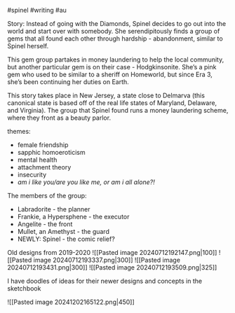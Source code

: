 #spinel #writing #au

Story: Instead of going with the Diamonds, Spinel decides to go out into the world and start over with somebody. She serendipitously finds a group of gems that all found each other through hardship - abandonment, similar to Spinel herself.

This gem group partakes in money laundering to help the local community, but another particular gem is on their case - Hodgkinsonite. She’s a pink gem who used to be similar to a sheriff on Homeworld, but since Era 3, she’s been continuing her duties on Earth.

This story takes place in New Jersey, a state close to Delmarva (this canonical state is based off of the real life states of Maryland, Delaware, and Virginia). The group that Spinel found runs a money laundering scheme, where they front as a beauty parlor.

themes:
- female friendship
- sapphic homoeroticism
- mental health
- attachment theory
- insecurity
- _am i like you/are you like me, or am i all alone?!_

The members of the group:
- Labradorite - the planner
- Frankie, a Hypersphene - the executor
- Angelite - the front
- Mullet, an Amethyst - the guard
- NEWLY: Spinel - the comic relief?

  

Old designs from 2019-2020
![[Pasted image 20240712192147.png|100]]
![[Pasted image 20240712193337.png|300]]
![[Pasted image 20240712193431.png|300]]
![[Pasted image 20240712193509.png|325]]

I have doodles of ideas for their newer designs and concepts in the sketchbook

![[Pasted image 20241202165122.png|450]]